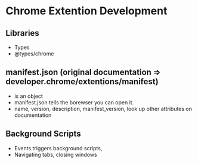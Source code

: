 # Chrome Extention Development

## Libraries
- Types
- @types/chrome
## manifest.json (original documentation => developer.chrome/extentions/manifest)
- is an object 
- manifest.json tells the borewser you can open it.
- name, version, description, manifest_version, look up other attributes on documentation

## Background Scripts 
- Events triggers background scripts,
- Navigating tabs, closing windows